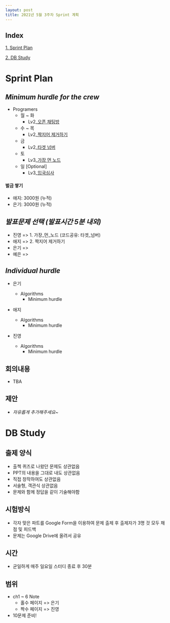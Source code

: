 ```yaml
---
layout: post
title: 2021년 5월 3주차 Sprint 계획
---
```


## Index

[1. Sprint Plan](#Sprint-Plan)

[2. DB Study](#DB-Study)

# Sprint Plan

## _Minimum hurdle for the crew_

- Programers
  - 월 ~ 화
    - Lv2\_[오픈 채팅방](https://programmers.co.kr/learn/courses/30/lessons/42888)
  - 수 ~ 목
    - Lv2\_[짝지어 제거하기](https://programmers.co.kr/learn/courses/30/lessons/12973)
  - 금
    - Lv2\_[타겟 넘버](https://programmers.co.kr/learn/courses/30/lessons/43165)
  - 토
    - Lv3\_[가장 먼 노드](https://programmers.co.kr/learn/courses/30/lessons/49189)
  - 일 [Optional]
    - Lv3\_[입국심사](https://programmers.co.kr/learn/courses/30/lessons/43238)

#### 벌금 쌓기

- 애지: 3000원 (누적)
- 은기: 3000원 (누적)

## _발표문제 선택 (발표시간 5분 내외)_

- 진영 => 1. 가장\_먼\_노드 (코드공유: 타겟\_넘버)
- 애지 => 2. 짝지어 제거하기
- 은기 =>
- 예은 =>

## _Individual hurdle_

- 은기

  - Algorithms
    - Minimum hurdle

- 애지

  - Algorithms
    - Minimum hurdle

- 진영

  - Algorithms
    - Minimum hurdle

## 회의내용

- TBA

## 제안

- _자유롭게 추가해주세요~_

# DB Study

## 출제 양식

- 출첵 퀴즈로 나왔던 문제도 상관없음
- PPT의 내용을 그대로 내도 상관없음
- 직접 창작하여도 상관없음
- 서술형, 객관식 상관없음
- 문제와 함께 정답을 같이 기술해야함

## 시험방식

- 각자 맞은 파트를 Google Form을 이용하여 문제 출제 후 출제자가 3명 것 모두 채점 및 피드백
- 문제는 Google Drive에 올려서 공유

## 시간

- 균일하게 매주 일요일 스터디 종료 후 30분

## 범위

- ch1 ~ 6 Note
  - 홀수 페이지 => 은기
  - 짝수 페이지 => 진영
- 10문제 준비!
